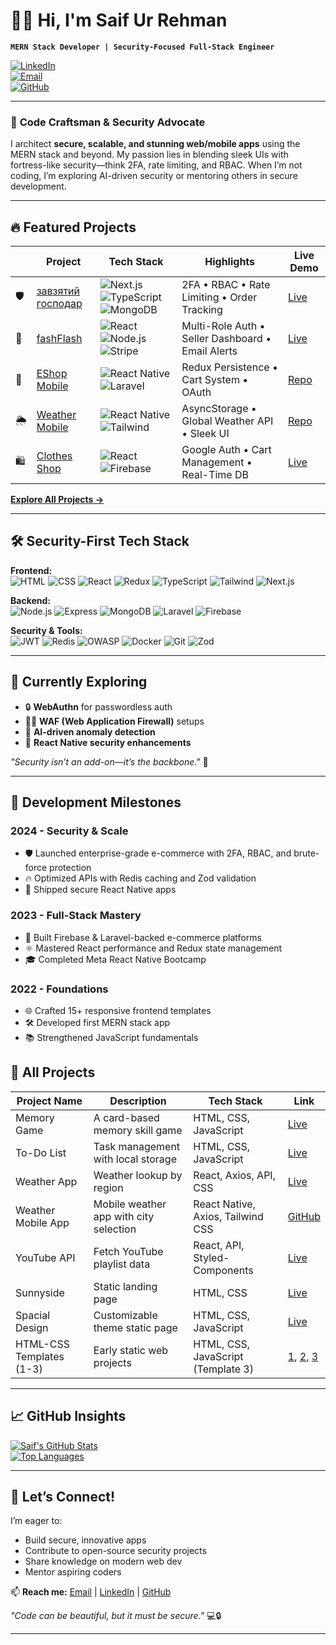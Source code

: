 # 👨‍💻 Hi, I'm Saif Ur Rehman

**`MERN Stack Developer | Security-Focused Full-Stack Engineer`**

[![LinkedIn](https://img.shields.io/badge/LinkedIn-Connect-blue?logo=linkedin)](https://linkedin.com/in/saif-mohammed1)  
[![Email](https://img.shields.io/badge/Email-Contact-red?logo=gmail)](mailto:saiff.mohammed1@gmail.com)  
[![GitHub](https://img.shields.io/badge/GitHub-Follow-black?logo=github)](https://github.com/Saif-Mohammed1)

---

### 🚀 **Code Craftsman & Security Advocate**

I architect **secure, scalable, and stunning web/mobile apps** using the MERN stack and beyond. My passion lies in blending sleek UIs with fortress-like security—think 2FA, rate limiting, and RBAC. When I’m not coding, I’m exploring AI-driven security or mentoring others in secure development.

---

## 🔥 **Featured Projects**

|     | Project                                                                      | Tech Stack                                                                                                                                                                                | Highlights                                        | Live Demo                                                          |
| --- | ---------------------------------------------------------------------------- | ----------------------------------------------------------------------------------------------------------------------------------------------------------------------------------------- | ------------------------------------------------- | ------------------------------------------------------------------ |
| 🛡️  | [завзятий господар](https://uk-uzrx.vercel.app/)                             | ![Next.js](https://img.shields.io/badge/Next.js-13-black?logo=next.js) ![TypeScript](https://img.shields.io/badge/TypeScript-blue) ![MongoDB](https://img.shields.io/badge/MongoDB-green) | 2FA • RBAC • Rate Limiting • Order Tracking       | [Live](https://uk-uzrx.vercel.app/)                                |
| 🛒  | [fashFlash](https://fashflash.netlify.app/)                                  | ![React](https://img.shields.io/badge/React-61DAFB?logo=react) ![Node.js](https://img.shields.io/badge/Node.js-green?logo=node.js) ![Stripe](https://img.shields.io/badge/Stripe-purple)  | Multi-Role Auth • Seller Dashboard • Email Alerts | [Live](https://fashflash.netlify.app/)                             |
| 📱  | [EShop Mobile](https://github.com/Saif-Mohammed1/Eshop-mobile-app/)          | ![React Native](https://img.shields.io/badge/React_Native-blue?logo=react) ![Laravel](https://img.shields.io/badge/Laravel-red)                                                           | Redux Persistence • Cart System • OAuth           | [Repo](https://github.com/Saif-Mohammed1/Eshop-mobile-app/)        |
| 🌦️  | [Weather Mobile](https://github.com/Saif-Mohammed1/Weather-app-react-native) | ![React Native](https://img.shields.io/badge/React_Native-blue?logo=react) ![Tailwind](https://img.shields.io/badge/Tailwind-purple?logo=tailwind-css)                                    | AsyncStorage • Global Weather API • Sleek UI      | [Repo](https://github.com/Saif-Mohammed1/Weather-app-react-native) |
| 🛍️  | [Clothes Shop](https://superlative-chebakia-1f1043.netlify.app/)             | ![React](https://img.shields.io/badge/React-61DAFB?logo=react) ![Firebase](https://img.shields.io/badge/Firebase-orange?logo=firebase)                                                    | Google Auth • Cart Management • Real-Time DB      | [Live](https://superlative-chebakia-1f1043.netlify.app/)           |

**[Explore All Projects →](#all-projects)**

---

## 🛠️ **Security-First Tech Stack**

**Frontend:**  
![HTML](https://img.shields.io/badge/HTML5-E34F26?logo=html5) ![CSS](https://img.shields.io/badge/CSS3-1572B6?logo=css3) ![React](https://img.shields.io/badge/React-61DAFB?logo=react) ![Redux](https://img.shields.io/badge/Redux-764ABC?logo=redux) ![TypeScript](https://img.shields.io/badge/TypeScript-3178C6?logo=typescript) ![Tailwind](https://img.shields.io/badge/Tailwind-06B6D4?logo=tailwind-css) ![Next.js](https://img.shields.io/badge/Next.js-black?logo=next.js)

**Backend:**  
![Node.js](https://img.shields.io/badge/Node.js-339933?logo=node.js) ![Express](https://img.shields.io/badge/Express-000000?logo=express) ![MongoDB](https://img.shields.io/badge/MongoDB-47A248?logo=mongodb) ![Laravel](https://img.shields.io/badge/Laravel-FF2D20?logo=laravel) ![Firebase](https://img.shields.io/badge/Firebase-FFCA28?logo=firebase)

**Security & Tools:**  
![JWT](https://img.shields.io/badge/JWT-Auth-black) ![Redis](https://img.shields.io/badge/Redis-DC382D?logo=redis) ![OWASP](https://img.shields.io/badge/OWASP_Top_10-orange) ![Docker](https://img.shields.io/badge/Docker-2496ED?logo=docker) ![Git](https://img.shields.io/badge/Git-F05032?logo=git) ![Zod](https://img.shields.io/badge/Zod-Validation-blue)

---

## 🧠 **Currently Exploring**

- 🔒 **WebAuthn** for passwordless auth
- 🕵️‍♂️ **WAF (Web Application Firewall)** setups
- 🤖 **AI-driven anomaly detection**
- 📱 **React Native security enhancements**

_"Security isn’t an add-on—it’s the backbone."_ 🔐

---

## 🚀 **Development Milestones**

### **2024** - Security & Scale

- 🛡️ Launched enterprise-grade e-commerce with 2FA, RBAC, and brute-force protection
- 🔥 Optimized APIs with Redis caching and Zod validation
- 📱 Shipped secure React Native apps

### **2023** - Full-Stack Mastery

- 🛒 Built Firebase & Laravel-backed e-commerce platforms
- ⚛️ Mastered React performance and Redux state management
- 🎓 Completed Meta React Native Bootcamp

### **2022** - Foundations

- 🌐 Crafted 15+ responsive frontend templates
- 🛠️ Developed first MERN stack app
- 📚 Strengthened JavaScript fundamentals

## 📂 All Projects

| Project Name             | Description                            | Tech Stack                         | Link                                                                                                                                                                                   |
| ------------------------ | -------------------------------------- | ---------------------------------- | -------------------------------------------------------------------------------------------------------------------------------------------------------------------------------------- |
| Memory Game              | A card-based memory skill game         | HTML, CSS, JavaScript              | [Live](https://saif-mohammed1.github.io/Memory-Game/)                                                                                                                                  |
| To-Do List               | Task management with local storage     | HTML, CSS, JavaScript              | [Live](https://saif-mohammed1.github.io/To-DO-List/)                                                                                                                                   |
| Weather App              | Weather lookup by region               | React, Axios, API, CSS             | [Live](https://fastidious-cupcake-4ef5a8.netlify.app/)                                                                                                                                 |
| Weather Mobile App       | Mobile weather app with city selection | React Native, Axios, Tailwind CSS  | [GitHub](https://github.com/Saif-Mohammed1/Weather-app-react-native)                                                                                                                   |
| YouTube API              | Fetch YouTube playlist data            | React, API, Styled-Components      | [Live](https://strong-cranachan-9d6614.netlify.app/)                                                                                                                                   |
| Sunnyside                | Static landing page                    | HTML, CSS                          | [Live](https://saif-mohammed1.github.io/Sunnyside/)                                                                                                                                    |
| Spacial Design           | Customizable theme static page         | HTML, CSS, JavaScript              | [Live](https://saif-mohammed1.github.io/Spacial-Design/)                                                                                                                               |
| HTML-CSS Templates (1-3) | Early static web projects              | HTML, CSS, JavaScript (Template 3) | [1](https://saif-mohammed1.github.io/HTML_CSS_Template_One/), [2](https://saif-mohammed1.github.io/Template-Two/#), [3](https://saif-mohammed1.github.io/HTML_And_CSS_Template_Three/) |

---

## 📈 **GitHub Insights**

[![Saif's GitHub Stats](https://github-readme-stats.vercel.app/api?username=Saif-Mohammed1&show_icons=true&theme=radical)](https://github.com/Saif-Mohammed1)  
[![Top Languages](https://github-readme-stats.vercel.app/api/top-langs/?username=Saif-Mohammed1&layout=compact&theme=radical)](https://github.com/Saif-Mohammed1)

---

## 🤝 **Let’s Connect!**

I’m eager to:

- Build secure, innovative apps
- Contribute to open-source security projects
- Share knowledge on modern web dev
- Mentor aspiring coders

📫 **Reach me:** [Email](mailto:saiff.mohammed1@gmail.com) | [LinkedIn](https://linkedin.com/in/saif-mohammed1) | [GitHub](https://github.com/Saif-Mohammed1)

_"Code can be beautiful, but it must be secure."_ 💻🔒

---
